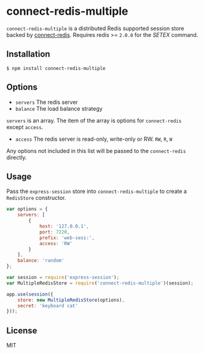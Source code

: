 # connect-redis-multiple

`connect-redis-multiple` is a distributed Redis supported session store backed by [connect-redis](https://github.com/tj/connect-redis). Requires redis >= `2.0.0` for the _SETEX_ command.

## Installation

```
$ npm install connect-redis-multiple
```

## Options

- `servers` The redis server
- `balance` The load balance strategy

`servers` is an array. The item of the array is options for `connect-redis` except `access`.

- `access` The redis server is read-only, write-only or RW. `RW`, `R`, `W`

Any options not included in this list will be passed to the `connect-redis` directly.

## Usage

Pass the `express-session` store into `connect-redis-multiple` to create a `RedisStore` constructor.

```javascript
var options = {
    servers: [
        {
            host: '127.0.0.1',
            port: 7220,
            prefix: 'web-sess:',
            access: 'RW'
        }
    ],
    balance: 'random'
};

var session = require('express-session');
var MultipleRedisStore = require('connect-redis-multiple')(session);

app.use(session({
    store: new MultipleRedisStore(options),
    secret: 'keyboard cat'
}));
```
## License

MIT
